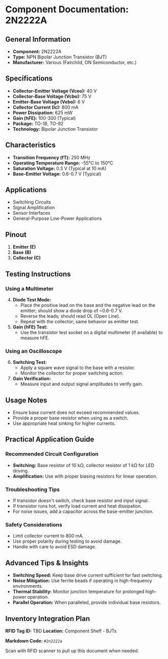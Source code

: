# Component Documentation: 2N2222A

## General Information

- **Component:** 2N2222A
- **Type:** NPN Bipolar Junction Transistor (BJT)
- **Manufacturer:** Various (Fairchild, ON Semiconductor, etc.)

## Specifications

- **Collector-Emitter Voltage (Vceo):** 40 V
- **Collector-Base Voltage (Vcbo):** 75 V
- **Emitter-Base Voltage (Vebo):** 6 V
- **Collector Current (Ic):** 800 mA
- **Power Dissipation:** 625 mW
- **Gain (hFE):** 100-300 (Typical)
- **Package:** TO-18, TO-92
- **Technology:** Bipolar Junction Transistor

## Characteristics

- **Transition Frequency (fT):** 250 MHz
- **Operating Temperature Range:** -55°C to 150°C
- **Saturation Voltage:** 0.3 V (Typical at 10 mA)
- **Base-Emitter Voltage:** 0.6-0.7 V (Typical)

## Applications

- Switching Circuits
- Signal Amplification
- Sensor Interfaces
- General-Purpose Low-Power Applications

## Pinout

1. **Emitter (E)**
2. **Base (B)**
3. **Collector (C)**

## Testing Instructions

### Using a Multimeter

4. **Diode Test Mode:**
    - Place the positive lead on the base and the negative lead on the emitter; should show a diode drop of ~0.6-0.7 V.
    - Reverse the leads; should read OL (Open Line).
    - Repeat with the collector; same behavior as emitter test.
5. **Gain (hFE) Test:**
    - Use the transistor test socket on a digital multimeter (if available) to measure hFE.

### Using an Oscilloscope

6. **Switching Test:**
    - Apply a square wave signal to the base with a resistor.
    - Monitor the collector for proper switching action.
7. **Gain Verification:**
    - Measure input and output signal amplitudes to verify gain.

## Usage Notes

- Ensure base current does not exceed recommended values.
- Provide a proper base resistor when using as a switch.
- Use appropriate heat sinking for higher currents.

## Practical Application Guide

### Recommended Circuit Configuration

- **Switching:** Base resistor of 10 kΩ, collector resistor of 1 kΩ for LED driving.
- **Amplification:** Use with proper biasing resistors for linear operation.

### Troubleshooting Tips

- If transistor doesn't switch, check base resistor and input signal.
- If transistor runs hot, verify load current and heat dissipation.
- For noise issues, add a capacitor across the base-emitter junction.

### Safety Considerations

- Limit collector current to 800 mA.
- Use proper polarity during testing to avoid damage.
- Handle with care to avoid ESD damage.

## Advanced Tips & Insights

- **Switching Speed:** Keep base drive current sufficient for fast switching.
- **Noise Mitigation:** Use ferrite beads if operating in high-frequency environments.
- **Thermal Stability:** Monitor junction temperature for prolonged high-power operation.
- **Parallel Operation:** When paralleled, provide individual base resistors.

## Inventory Integration Plan

**RFID Tag ID:** TBD **Location:** Component Shelf - BJTs

**Markdown Code:** `#2n2222a`

Scan with RFID scanner to pull up this document when needed.